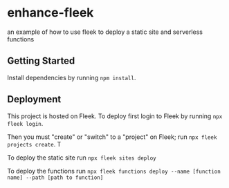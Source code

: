 # enhance-fleek

an example of how to use fleek to deploy a static site and serverless functions

## Getting Started

Install dependencies by running `npm install`.

## Deployment

This project is hosted on Fleek. To deploy first login to Fleek by running `npx fleek login`.

Then you must "create" or "switch" to a "project" on Fleek; run `npx fleek projects create`. T

To deploy the static site run `npx fleek sites deploy`

To deploy the functions run `npx fleek functions deploy --name [function name] --path [path to function]`
